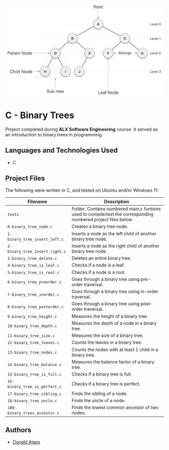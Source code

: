 <p align="center">
<img src="logo.jpg", alt="Binary Tree"></img>
<!--<img src = "https://www.tutorialspoint.com/data_structures_algorithms/images/binary_tree.jpg", alt="Binary Tree"></img>-->
</p>

# C - Binary Trees

Project completed during **ALX Software Engineering** course. It served as an introduction to binary trees in programming.

## Languages and Technologies Used
* C

## Project Files
The following were written in C, and tested on Ubuntu and/or Windows 11:

| Filename | Description |
| -------- | ----------- |
| `tests`  | Folder. Contains numbered main.c funtions used to compile/test the corresponding numbered project files below. |
| `0-binary_tree_node.c` | Creates a binary tree node. |
| `1-binary_tree_insert_left.c` | Inserts a node as the left child of another binary tree node. |
| `2-binary_tree_insert_right.c` | Inserts a node as the right child of another binary tree node. |
| `3-binary_tree_delete.c` | Deletes an entire binary tree. |
| `4-binary_tree_is_leaf.c` | Checks if a node is a leaf. |
| `5-binary_tree_is_root.c` | Checks if a node is a root. |
| `6-binary_tree_preorder.c` | Goes through a binary tree using pre-order traversal. |
| `7-binary_tree_inorder.c` | Goes through a binary tree using in-order traversal. |
| `8-binary_tree_postorder.c` | Goes through a binary tree using post-order traversal. |
| `9-binary_tree_height.c` | Measures the height of a binary tree. |
| `10-binary_tree_depth.c` | Measures the depth of a node in a binary tree. |
| `11-binary_tree_size.c` | Measures the size of a binary tree. |
| `12-binary_tree_leaves.c` | Counts the leaves in a binary tree. |
| `13-binary_tree_nodes.c` | Counts the nodes with at least 1 child in a binary tree. |
| `14-binary_tree_balance.c` | Measures the balance factor of a binary tree. |
| `15-binary_tree_is_full.c` | Checks if a binary tree is full. |
| `16-binary_tree_is_perfect.c` | Checks if a binary tree is perfect. |
| `17-binary_tree_sibling.c` | Finds the sibling of a node. |
| `18-binary_tree_uncle.c` | Finds the uncle of a node. |
| `100-binary_trees_ancestor.c` | Finds the lowest common ancestor of two nodes. |

## Authors
* [Donald Ajaps](https://github.com/adobki)
